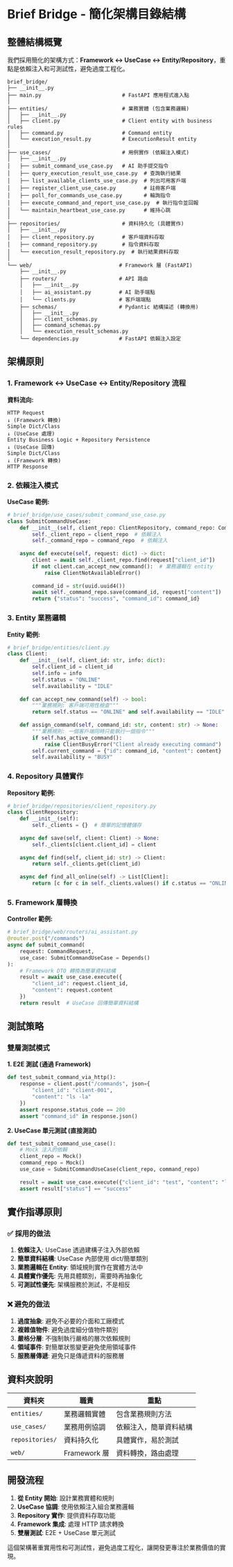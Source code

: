 # Brief Bridge - 簡化架構目錄結構

## 整體結構概覽

我們採用簡化的架構方式：**Framework ↔ UseCase ↔ Entity/Repository**，重點是依賴注入和可測試性，避免過度工程化。

```
brief_bridge/
├── __init__.py
├── main.py                          # FastAPI 應用程式進入點
│
├── entities/                        # 業務實體 (包含業務邏輯)
│   ├── __init__.py
│   ├── client.py                    # Client entity with business rules
│   ├── command.py                   # Command entity  
│   └── execution_result.py          # ExecutionResult entity
│
├── use_cases/                       # 用例實作 (依賴注入模式)
│   ├── __init__.py
│   ├── submit_command_use_case.py   # AI 助手提交指令
│   ├── query_execution_result_use_case.py  # 查詢執行結果
│   ├── list_available_clients_use_case.py  # 列出可用客戶端
│   ├── register_client_use_case.py         # 註冊客戶端
│   ├── poll_for_commands_use_case.py       # 輪詢指令
│   ├── execute_command_and_report_use_case.py  # 執行指令並回報
│   └── maintain_heartbeat_use_case.py      # 維持心跳
│
├── repositories/                    # 資料持久化 (具體實作)
│   ├── __init__.py
│   ├── client_repository.py         # 客戶端資料存取
│   ├── command_repository.py        # 指令資料存取
│   └── execution_result_repository.py  # 執行結果資料存取
│
└── web/                            # Framework 層 (FastAPI)
    ├── __init__.py
    ├── routers/                    # API 路由
    │   ├── __init__.py
    │   ├── ai_assistant.py         # AI 助手端點
    │   └── clients.py              # 客戶端端點
    ├── schemas/                    # Pydantic 結構描述 (轉換用)
    │   ├── __init__.py
    │   ├── client_schemas.py
    │   ├── command_schemas.py
    │   └── execution_result_schemas.py
    └── dependencies.py             # FastAPI 依賴注入設定
```

## 架構原則

### 1. Framework ↔ UseCase ↔ Entity/Repository 流程

**資料流向:**
```
HTTP Request 
↓ (Framework 轉換)
Simple Dict/Class 
↓ (UseCase 處理)  
Entity Business Logic + Repository Persistence
↓ (UseCase 回傳)
Simple Dict/Class
↓ (Framework 轉換)
HTTP Response
```

### 2. 依賴注入模式

**UseCase 範例:**
```python
# brief_bridge/use_cases/submit_command_use_case.py
class SubmitCommandUseCase:
    def __init__(self, client_repo: ClientRepository, command_repo: CommandRepository):
        self._client_repo = client_repo  # 依賴注入
        self._command_repo = command_repo  # 依賴注入
        
    async def execute(self, request: dict) -> dict:
        client = await self._client_repo.find(request["client_id"])
        if not client.can_accept_new_command():  # 業務邏輯在 entity
            raise ClientNotAvailableError()
            
        command_id = str(uuid.uuid4())
        await self._command_repo.save(command_id, request["content"])
        return {"status": "success", "command_id": command_id}
```

### 3. Entity 業務邏輯

**Entity 範例:**
```python
# brief_bridge/entities/client.py
class Client:
    def __init__(self, client_id: str, info: dict):
        self.client_id = client_id
        self.info = info
        self.status = "ONLINE"
        self.availability = "IDLE"
        
    def can_accept_new_command(self) -> bool:
        """業務規則: 客戶端可用性檢查"""
        return self.status == "ONLINE" and self.availability == "IDLE"
        
    def assign_command(self, command_id: str, content: str) -> None:
        """業務規則: 一個客戶端同時只能執行一個指令"""
        if self.has_active_command():
            raise ClientBusyError("Client already executing command")
        self.current_command = {"id": command_id, "content": content}
        self.availability = "BUSY"
```

### 4. Repository 具體實作

**Repository 範例:**
```python
# brief_bridge/repositories/client_repository.py
class ClientRepository:
    def __init__(self):
        self._clients = {}  # 簡單的記憶體儲存
        
    async def save(self, client: Client) -> None:
        self._clients[client.client_id] = client
        
    async def find(self, client_id: str) -> Client:
        return self._clients.get(client_id)
        
    async def find_all_online(self) -> List[Client]:
        return [c for c in self._clients.values() if c.status == "ONLINE"]
```

### 5. Framework 層轉換

**Controller 範例:**
```python
# brief_bridge/web/routers/ai_assistant.py
@router.post("/commands")
async def submit_command(
    request: CommandRequest, 
    use_case: SubmitCommandUseCase = Depends()
):
    # Framework DTO 轉換為簡單資料結構
    result = await use_case.execute({
        "client_id": request.client_id,
        "content": request.content
    })
    return result  # UseCase 回傳簡單資料結構
```

## 測試策略

### 雙層測試模式

**1. E2E 測試 (通過 Framework)**
```python
def test_submit_command_via_http():
    response = client.post("/commands", json={
        "client_id": "client-001",
        "content": "ls -la"
    })
    assert response.status_code == 200
    assert "command_id" in response.json()
```

**2. UseCase 單元測試 (直接測試)**
```python  
def test_submit_command_use_case():
    # Mock 注入的依賴
    client_repo = Mock()
    command_repo = Mock()
    use_case = SubmitCommandUseCase(client_repo, command_repo)
    
    result = await use_case.execute({"client_id": "test", "content": "ls"})
    assert result["status"] == "success"
```

## 實作指導原則

### ✅ 採用的做法

1. **依賴注入**: UseCase 透過建構子注入外部依賴
2. **簡單資料結構**: UseCase 內部使用 dict/簡單類別
3. **業務邏輯在 Entity**: 領域規則實作在實體方法中
4. **具體實作優先**: 先用具體類別，需要時再抽象化
5. **可測試性優先**: 架構服務於測試，不是相反

### ❌ 避免的做法

1. **過度抽象**: 避免不必要的介面和工廠模式
2. **複雜值物件**: 避免過度細分值物件類別
3. **嚴格分層**: 不強制執行嚴格的層次依賴規則
4. **領域事件**: 對簡單狀態變更避免使用領域事件
5. **服務層傳遞**: 避免只是傳遞資料的服務層

## 資料夾說明

| 資料夾 | 職責 | 重點 |
|--------|------|------|
| `entities/` | 業務邏輯實體 | 包含業務規則方法 |
| `use_cases/` | 業務用例協調 | 依賴注入，簡單資料結構 |
| `repositories/` | 資料持久化 | 具體實作，易於測試 |
| `web/` | Framework 層 | 資料轉換，路由處理 |

## 開發流程

1. **從 Entity 開始**: 設計業務實體和規則
2. **UseCase 協調**: 使用依賴注入組合業務邏輯
3. **Repository 實作**: 提供資料存取功能
4. **Framework 集成**: 處理 HTTP 請求轉換
5. **雙層測試**: E2E + UseCase 單元測試

這個架構著重實用性和可測試性，避免過度工程化，讓開發更專注於業務價值的實現。